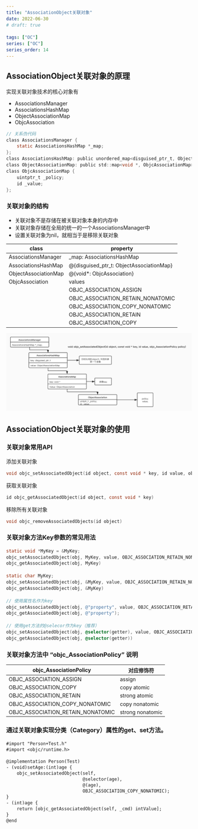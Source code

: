```yaml
---
title: "AssociationObject关联对象"
date: 2022-06-30
# draft: true

tags: ["OC"]
series: ["OC"]
series_order: 14
---
```


## AssociationObject关联对象的原理

实现关联对象技术的核心对象有
- AssociationsManager
- AssociationsHashMap
- ObjectAssociationMap
- ObjcAssociation

```objectivec
// 关系伪代码
class AssociationsManager {
	static AssociationsHashMap *_map;
};
class AssociationsHashMap: public unordered_map<disguised_ptr_t, ObjectAssociationMap>
class ObjectAssociationMap: public std::map<void *, ObjcAssociationMap>
class ObjcAssociationMap {
	uintptr_t _policy;
	id _value;
};
```

### 关联对象的结构

- 关联对象不是存储在被关联对象本身的内存中
- 关联对象存储在全局的统一的一个AssociationsManager中
- 设置关联对象为nil，就相当于是移除关联对象

| class | property |
|-------|----------|
|AssociationsManager| _map: AssociationsHashMap |
|AssociationsHashMap| @{disguised_ptr_t: ObjectAssociationMap}|
|ObjectAssociationMap| @{void*: ObjcAssociation}|
|ObjcAssociation| values |
|| OBJC_ASSOCIATION_ASSIGN|
|| OBJC_ASSOCIATION_RETAIN_NONATOMIC |
|| OBJC_ASSOCIATION_COPY_NONATOMIC |
|| OBJC_ASSOCIATION_RETAIN |
|| OBJC_ASSOCIATION_COPY |



![1](1.png)

## AssociationObject关联对象的使用

### 关联对象常用API

添加关联对象

```objectivec
void objc_setAssociatedObject(id object, const void * key, id value, objc_AssociationPolicy policy)
```

获取关联对象

```objectivec
id objc_getAssociatedObject(id object, const void * key)
```

移除所有关联对象

```objectivec
void objc_removeAssociatedObjects(id object)
```

### 关联对象方法Key参数的常见用法

```objectivec
static void *MyKey = &MyKey;
objc_setAssociatedObject(obj, MyKey, value, OBJC_ASSOCIATION_RETAIN_NONATOMIC)
objc_getAssociatedObject(obj, MyKey)

static char MyKey;
objc_setAssociatedObject(obj, &MyKey, value, OBJC_ASSOCIATION_RETAIN_NONATOMIC)
objc_getAssociatedObject(obj, &MyKey)

// 使用属性名作为key
objc_setAssociatedObject(obj, @"property", value, OBJC_ASSOCIATION_RETAIN_NONATOMIC);
objc_getAssociatedObject(obj, @"property");

// 使用get方法的@selecor作为key（推荐）
objc_setAssociatedObject(obj, @selector(getter), value, OBJC_ASSOCIATION_RETAIN_NONATOMIC)
objc_getAssociatedObject(obj, @selector(getter))
```

### 关联对象方法中 “**objc_AssociationPolicy**” 说明

|objc_AssociationPolicy|对应修饰符|
|-|-|
|OBJC_ASSOCIATION_ASSIGN|assign|
|OBJC_ASSOCIATION_COPY|copy atomic|
|OBJC_ASSOCIATION_RETAIN|strong atomic|
|OBJC_ASSOCIATION_COPY_NONATOMIC|copy nonatomic|
|OBJC_ASSOCIATION_RETAIN_NONATOMIC|strong nonatomic|

### 通过关联对象实现分类（Category）属性的get、set方法。

```objc
#import "Person+Test.h"
#import <objc/runtime.h>

@implementation Person(Test)
- (void)setAge:(int)age {
	objc_setAssociatedObject(self, 
							 @selector(age), 
							 @(age), 
							 OBJC_ASSOCIATION_COPY_NONATOMIC);
}
- (int)age {
	return [objc_getAssociatedObject(self, _cmd) intValue];
}
@end
```
